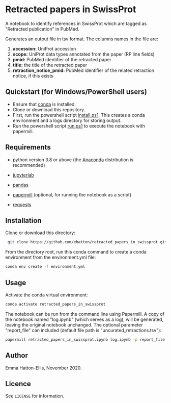 # Retracted papers in SwissProt

A notebook to identify references in SwissProt which are tagged as "Retracted publication" in PubMed.

Generates an output file in tsv format. The columns names in the file are:

1. __accession:__ UniProt accession
2. __scope:__ UniProt data types annotated from the paper (RP line fields)
3. __pmid:__ PubMed identifier of the retracted paper
4. __title:__ the title of the retracted paper
5. __retraction_notice_pmid:__ PubMed identifier of the related retraction notice, if this exists 

## Quickstart (for Windows/PowerShell users)
- Ensure that [conda](https://www.anaconda.com/products/individual) is installed.
- Clone or download this repository.
- First, run the powershell script [install.ps1](scripts/install.ps1). This creates a conda environment and a logs directory for storing output.
- Run the powershell script [run.ps1](scripts/run.ps1) to execute the notebook with papermill.

## Requirements

- python version 3.8 or above (the [Anaconda](https://www.anaconda.com/products/individual) distribution is recommended)

- [jupyterlab](https://jupyter.org/install)

- [pandas](https://pandas.pydata.org/)

- [papermill](https://papermill.readthedocs.io/en/latest/) (optional, for running the notebook as a script)

- [requests](https://requests.readthedocs.io/en/master/)

## Installation

Clone or download this directory:

```bash
 git clone https://github.com/ehatton/retracted_papers_in_swissprot.git
```

From the directory root, run this conda command to create a conda environment from the environment.yml file:

```bash
conda env create -f environment.yml
```

## Usage

Activate the conda virtual environment:

```bash
conda activate retracted_papers_in_swissprot
```

The notebook can be run from the command line using Papermill. A copy of the notebook named "log.ipynb" (which serves as a log), will be generated, leaving the original notebook unchanged. The optional parameter "report_file" can included (default file path is "uncurated_retractions.tsv"):

```bash
papermill retracted_papers_in_swissprot.ipynb log.ipynb -p report_file report.tsv
```

## Author

Emma Hatton-Ellis, November 2020.

## Licence

See ``LICENSE`` for information.

